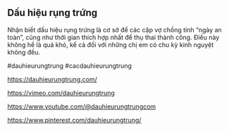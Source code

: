 ## Dấu hiệu rụng trứng

Nhận biết dấu hiệu rụng trứng là cơ sở để các cặp vợ chồng tính “ngày an toàn”, cũng như thời gian thích hợp nhất để thụ thai thành công. Điều này không hề là quá khó, kể cả đối với những chị em có chu kỳ kinh nguyệt không đều. 

#dauhieurungtrung #cacdauhieurungtrung

https://dauhieurungtrung.com/

https://vimeo.com/dauhieurungtrung

https://www.youtube.com/@dauhieurungtrungcom

https://www.pinterest.com/dauhieurungtrung/
